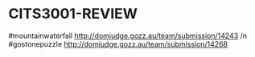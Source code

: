 # CITS3001-REVIEW
  #mountainwaterfall http://domjudge.gozz.au/team/submission/14243 /n
  #gostonepuzzle http://domjudge.gozz.au/team/submission/14268
